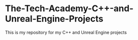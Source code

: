 # The-Tech-Academy-C++-and-Unreal-Engine-Projects
This is my repository for my C++ and Unreal Engine projects

